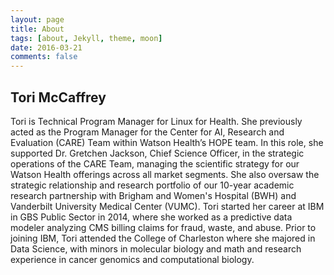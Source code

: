 ```yaml
---
layout: page
title: About
tags: [about, Jekyll, theme, moon]
date: 2016-03-21
comments: false
---
```

    
<!--<center><a href="http://taylantatli.github.io/Moon"><b>Moon</b></a> is a minimal, one column jekyll theme.</center>-->

## Tori McCaffrey
Tori is Technical Program Manager for Linux for Health. She previously acted as the Program Manager for the Center for AI, Research and Evaluation (CARE) Team within Watson Health’s HOPE team. In this role, she supported Dr. Gretchen Jackson, Chief Science Officer, in the strategic operations of the CARE Team, managing the scientific strategy for our Watson Health offerings across all market segments. She also oversaw the strategic relationship and research portfolio of our 10-year academic research partnership with Brigham and Women's Hospital (BWH) and Vanderbilt University Medical Center (VUMC). Tori started her career at IBM in GBS Public Sector in 2014, where she worked as a predictive data modeler analyzing CMS billing claims for fraud, waste, and abuse. Prior to joining IBM, Tori attended the College of Charleston where she majored in Data Science, with minors in molecular biology and math and research experience in cancer genomics and computational biology.

<!--
## Preview

{% capture images %}
    https://cloud.githubusercontent.com/assets/754514/14509720/61c61058-01d6-11e6-93ab-0918515ecd56.png
    https://cloud.githubusercontent.com/assets/754514/14509716/61ac6c8e-01d6-11e6-879f-8308883de790.png
{% endcapture %}
{% include gallery images=images caption="Screenshots of Moon Theme" cols=2 %}

See a [live version of Moon](http://taylantatli.github.io/Moon) hosted on GitHub.

## Getting Started

To learn how to install and use this theme check out the [Setup Guide](http://taylantatli.me/Moon/moon-theme/) for more information.
      
[Install Moon](https://github.com/TaylanTatli/Moon){: .btn}
-->
